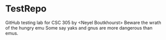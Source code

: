 # TestRepo
GitHub testing lab for CSC 305 by &lt;Neyel Boutkhourst>
Beware the wrath of the hungry emu
Some say yaks and gnus are more dangerous than emus.
